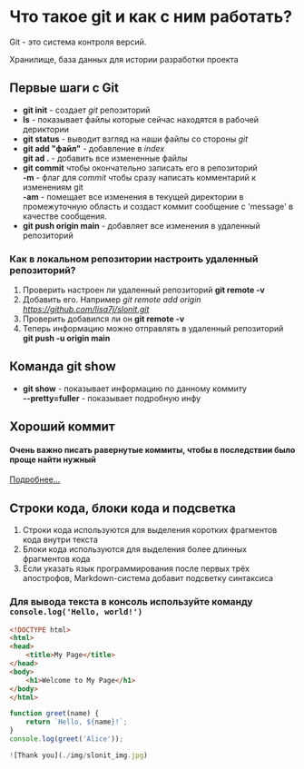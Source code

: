 # Что такое git и как с ним работать?

Git - это система контроля версий.

Хранилище,  база данных для истории разработки проекта

## Первые шаги с Git

- **git init**  - создает *git* репозиторий  
- **ls** - показывает файлы которые сейчас находятся в рабочей дериктории  
- **git status** - выводит взгляд на наши файлы со стороны *git*  
- **git add "файл"** - добавление в *index*  
        **git ad .** - добавить все измененные файлы
- **git commit**  чтобы окончательно записать его в репозиторий  
        **-m** - флаг для *commit* чтобы сразу написать комментарий к изменениям git  
        **-am** - помещает все изменения в текущей директории в промежуточную область и создаст коммит сообщение с 'message' в качестве сообщения.
- **git push origin main** - добавляет все изменения в удаленный репозиторий

### Как в локальном репозитории настроить удаленный репозиторий?  
1. Проверить настроен ли удаленный репозиторий **git remote -v**  
2. Добавить его. Например *git remote add origin <https://github.com/lisa7j/slonit.git>*  
3. Проверить добавился ли он **git remote -v**  
4. Теперь информацию можно отправлять в удаленный репозиторий **git push -u origin main**

## Команда **git show**  
- **git show**  - показывает информацию по данному коммиту  
        **--pretty=fuller** - показывает подробную инфу  

## Хороший коммит  
#### Очень важно писать равернутые коммиты, чтобы в последствии было проще найти нужный  
[Подробнее...](https://www.youtube.com/watch?v=WlIzoLK46is&list=PLDyvV36pndZFHXjXuwA_NywNrVQO0aQqb&index=7&ab_channel=JavaScript.ru)  

## Строки кода, блоки кода и подсветка  
1. Строки кода используются для выделения коротких фрагментов кода внутри текста  
2. Блоки кода используются для выделения более длинных фрагментов кода  
3. Если указать язык программирования после первых трёх апострофов, Markdown-система добавит подсветку синтаксиса  

### Для вывода текста в консоль используйте команду `console.log('Hello, world!')`  

```html
<!DOCTYPE html>
<html>
<head>
    <title>My Page</title>
</head>
<body>
    <h1>Welcome to My Page</h1>
</body>
</html>
```  

```javascript
function greet(name) {
    return `Hello, ${name}!`;
}
console.log(greet('Alice'));

![Thank you](./img/slonit_img.jpg)
```  
